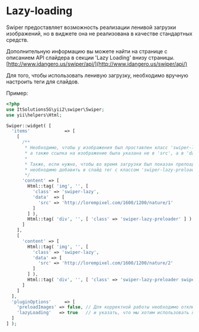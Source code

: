 # Lazy-loading

Swiper предоставляет возможность реализации ленивой загрузки изображений, 
но в виджете она не реализована в качестве стандартных средств.

Дополнительную информацию вы можете найти на странице с описанием API слайдера в секции 'Lazy Loading' внизу страницы.
[http://www.idangero.us/swiper/api/](http://www.idangero.us/swiper/api/)

Для того, чтобы использовать ленивую загрузку, необходимо вручную настроить теги для слайдов.

Пример:

```PHP
<?php
use ItSolutionsSG\yii2\swiper\Swiper;
use yii\helpers\Html;

Swiper::widget( [
  'items'             => [
    [
      /**
       * Необходимо, чтобы у изображения был проставлен класс 'swiper-lazy', 
       * а также ссылка на изображение была указана не в 'src', а в 'data-src'
       *
       * Также, если нужно, чтобы во время загрузки был показан прелоадер,
       * необходимо добавить в слайд тег с классом 'swiper-lazy-preloader'
       */
      'content' => [
        Html::tag( 'img', '', [ 
          'class' => 'swiper-lazy', 
          'data'  => [ 
            'src' => 'http://lorempixel.com/1600/1200/nature/1' 
          ] 
        ] ),
        Html::tag( 'div', '', [ 'class' => 'swiper-lazy-preloader' ] )
      ]
    ],
    [
      'content' => [
        Html::tag( 'img', '', [ 
          'class' => 'swiper-lazy', 
          'data' => [ 
            'src' => 'http://lorempixel.com/1600/1200/nature/2' 
          ] 
        ] ),
        Html::tag( 'div', '', [ 'class' => 'swiper-lazy-preloader swiper-lazy-preloader-white' ] )
      ]
    ]
  ],
  'pluginOptions'     => [
    'preloadImages' => false, // Для корректной работы необходимо отключить предзагрузку изображений
    'lazyLoading'   => true   // и указать, что мы хотим использовать ленивую загрузку
  ]
] );
```
